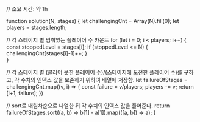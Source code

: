 // 소요 시간: 약 1h

function solution(N, stages) {
    let challengingCnt = Array(N).fill(0);
    let players = stages.length;

// 각 스테이지 별 멈춰있는 플레이어 수 카운트
    for (let i = 0; i < players; i++) {
        const stoppedLevel = stages[i];
        if (stoppedLevel <= N) {
            challengingCnt[stages[i]-1]++;
        }  
    }

// 각 스테이지 별 (클리어 못한 플레이어 수)/(스테이지에 도전한 플레이어 수)를 구하고, 각 수치의 인덱스 값을 보존하기 위하여 배열에 저장함.
    let failureOfStages = challengingCnt.map((v, i) => {
        const failure = v/players;
        players -= v;
        return [i+1, failure];
    })

// sort로 내림차순으로 나열한 뒤 각 수치의 인덱스 값을 풀어준다.
    return failureOfStages.sort((a, b) => b[1] - a[1]).map(([a, b]) => a);
}
